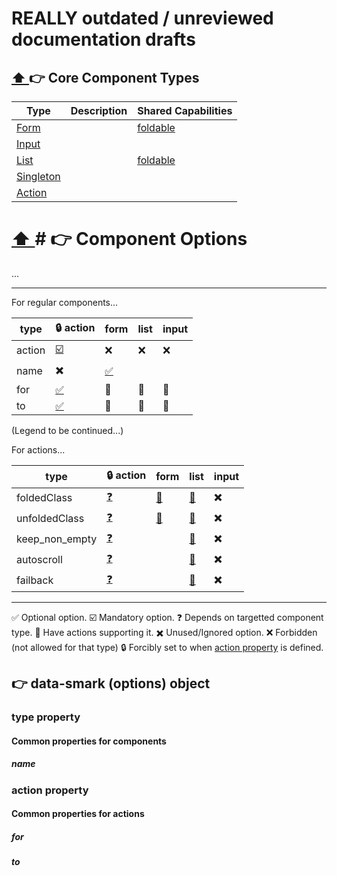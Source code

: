 REALLY outdated / unreviewed documentation drafts
=================================================


## [⬆️ ](#-table-of-contents) 👉 Core Component Types

| Type | Description                 | Shared Capabilities                  |
|------|-----------------------------|--------------------------------------|
| [Form](type_form.md)           |   | [foldable](capabilities.md#foldable) |
| [Input](type_input.md)         |   |                                      |
| [List](type_list.md)           |   | [foldable](capabilities.md#foldable) |
| [Singleton](type_singleton.md) |   |                                      |
| [Action](type_action.md)       |   |                                      |




# [⬆️ ](#-table-of-contents)# 👉 Component Options

...

------------

For regular components...

type            | 🔒 action | form | list | input |
----------------|-----------|------|------|-------|
action          | [☑️ ](#action-property) | ❌ | ❌ | ❌ |
name            | ✖️      | [✅]() 
for             | [✅]() | 🔗      | 🔗   | 🔗    |
to              | [✅]() | 🔗      | 🔗   | 🔗    |

(Legend to be continued...)


For actions...

type            | 🔒 action | form | list | input |
----------------|-----------|------|------|-------|
foldedClass     | [❓]() | [🔗]() | [🔗]() | ✖️  |
unfoldedClass   | [❓]() | [🔗]() | [🔗]() | ✖️  |
keep_non_empty  | [❓]() |        | [🔗]() | ✖️  |
autoscroll      | [❓]() |        | [🔗]() | ✖️  |
failback        | [❓]() |        | [🔗]() | ✖️  |

------------

✅ Optional option.
☑️  Mandatory option.
❓ Depends on targetted component type.
🔗 Have actions supporting it.
✖️  Unused/Ignored option.
❌ Forbidden (not allowed for that type)
🔒 Forcibly set to when [action property](#action-property) is defined.













## 👉 data-smark (options) object

### type property

#### Common properties for components

##### name


### action property


#### Common properties for actions

##### for

##### to






